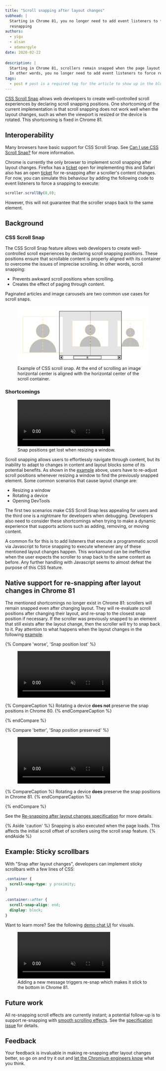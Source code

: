 ```yaml
---
title: "Scroll snapping after layout changes"
subhead: |
  Starting in Chrome 81, you no longer need to add event listeners to force
  resnapping
authors:
  - yigu
  - alsan
  - adamargyle
date: 2020-02-22

description: |
  Starting in Chrome 81, scrollers remain snapped when the page layout changes.
  In other words, you no longer need to add event listeners to force resnapping.
tags:
  - post # post is a required tag for the article to show up in the blog.
---
```


[CSS Scroll Snap](https://developers.google.com/web/updates/2018/07/css-scroll-snap)
allows web developers to create well-controlled scroll experiences by declaring
scroll snapping positions. One shortcoming of the current implementation is that
scroll snapping does not work well when the layout changes, such as when the viewport is
resized or the device is rotated. This shortcoming is fixed in Chrome 81.

## Interoperability
Many browsers have basic support for CSS Scroll Snap. See [Can I use CSS
Scroll Snap?](https://caniuse.com/#feat=css-snappoints) for more information.

Chrome is currently the only browser to implement scroll snapping after layout
changes.  Firefox has a
[ticket](https://bugzilla.mozilla.org/show_bug.cgi?id=1530253) open for
implementing this and Safari also has an open
[ticket](https://bugs.webkit.org/show_bug.cgi?id=144826) for re-snapping after a
scroller's content changes. For now, you can simulate this behaviour by adding
the following code to event listeners to force a snapping to execute:
```javascript
scroller.scrollBy(0,0);
```
However, this will not guarantee that the scroller snaps back to the same
element.

## Background
### CSS Scroll Snap
The CSS Scroll Snap feature allows web developers to create well-controlled
scroll experiences by declaring scroll snapping positions. These positions
ensure that scrollable content is properly aligned with its container to
overcome the issues of imprecise scrolling. In other words, scroll snapping:
- Prevents awkward scroll positions when scrolling.
- Creates the effect of paging through content.

Paginated articles and image carousels are two common use cases for scroll
snaps.
<figure class="w-figure">
  <img src="./css-scroll-snap-example.png" alt="Example of CSS scroll snap.">
  <figcaption class="w-figcaption">Example of CSS scroll snap. At the end of
    scrolling an image horizontal center is aligned with the horizontal center
    of the scroll container.
  </figcaption>
</figure>

### Shortcomings
<figure class="w-figure w-figure--center">
  <video controls autoplay loop muted class="w-screenshot">
    <source src="https://storage.googleapis.com/web-dev-assets/snap-after-layout/resizing-breaks-snap-positions.webm" type="video/webm;">
    <source src="https://storage.googleapis.com/web-dev-assets/snap-after-layout/resizing-breaks-snap-positions.mp4" type="video/mp4;">
  </video>
 <figcaption class="w-figcaption">
    Snap positions get lost when resizing a window.
  </figcaption>
</figure>

Scroll snapping allows users to effortlessly navigate through content, but its
inability to adapt to changes in content and layout blocks some of its potential
benefits. As shown in the [example](https://codepen.io/argyleink/pen/MWWpOmz)
above, users have to re-adjust scroll positions whenever resizing a window to
find the previously snapped element. Some common scenarios that cause layout
change are:
- Resizing a window
- Rotating a device
- Opening DevTools

The first two scenarios make CSS Scroll Snap less appealing for users and the
third one is a nightmare for developers when debugging. Developers also need to
consider these shortcomings when trying to make a dynamic experience that
supports actions such as adding, removing, or moving content.

A common fix for this is to add listeners that execute a programmatic scroll via
Javascript to force snapping to execute whenever any of these mentioned layout
changes happen. This workaround can be ineffective when the user expects the
scroller to snap back to the same content as before. Any further handling with
Javascript seems to almost defeat the purpose of this CSS feature.

## Native support for re-snapping after layout changes in Chrome 81
The mentioned shortcomings no longer exist in Chrome 81: scrollers will remain
snapped even after changing layout. They will re-evaluate scroll positions after
changing their layout, and re-snap to the closest snap position if necessary. If
the scroller was previously snapped to an element that still exists after the
layout change, then the scroller will try to snap back to it. Pay attention to
what happens when the layout changes in the following
[example](https://codepen.io/argyleink/full/YzXyOaX).

<div class="w-columns">
{% Compare 'worse', 'Snap position lost' %}
<figure class="w-figure w-figure--center">
  <video controls autoplay loop muted class="w-screenshot">
    <source src="https://storage.googleapis.com/web-dev-assets/snap-after-layout/snap-positions-lost.webm" type="video/webm;">
    <source src="https://storage.googleapis.com/web-dev-assets/snap-after-layout/snap-positions-lost.mp4" type="video/mp4;">
  </video>
</figure>

{% CompareCaption %}
Rotating a device **does not** preserve the snap positions in Chrome 80.
{% endCompareCaption %}

{% endCompare %}

{% Compare 'better', 'Snap position preserved' %}
<figure class="w-figure w-figure--center">
  <video controls autoplay loop muted class="w-screenshot">
    <source src="https://storage.googleapis.com/web-dev-assets/snap-after-layout/snap-positions-preserved.webm" type="video/webm;">
    <source src="https://storage.googleapis.com/web-dev-assets/snap-after-layout/snap-positions-preserved.mp4" type="video/mp4;">
  </video>
</figure>

{% CompareCaption %}
Rotating a device **does** preserve the snap positions in Chrome 81.
{% endCompareCaption %}

{% endCompare %}
</div>

See the [Re-snapping after layout changes
specification](https://drafts.csswg.org/css-scroll-snap-1/#re-snap) for more
details.

{% Aside 'caution' %} Snapping is also executed when the page loads. This
affects the initial scroll offset of scrollers using the scroll snap feature.
{% endAside %}

## Example: Sticky scrollbars
With "Snap after layout changes", developers can implement sticky scrollbars with a few
lines of CSS:
```css
.container {
  scroll-snap-type: y proximity;
}

.container::after {
  scroll-snap-align: end;
  display: block;
}
```
Want to learn more? See the following [demo chat
UI](https://codepen.io/argyleink/pen/RwPWqKe) for visuals.

<figure class="w-figure w-figure--center">
  <video controls autoplay loop muted class="w-screenshot">
    <source src="https://storage.googleapis.com/web-dev-assets/snap-after-layout/scroll-snap-bottom.webm" type="video/webm;">
    <source src="./scroll-snap-bottom.mp4" type="video/mp4;">
  </video>
  <figcaption class="w-figcaption">
    Adding a new message triggers re-snap which makes it stick to the bottom in
    Chrome 81.
  </figcaption>
</figure>

## Future work
All re-snapping scroll effects are currently instant; a potential follow-up is
to support re-snapping with [smooth scrolling
effects](https://developers.google.com/web/updates/2016/02/smooth-scrolling-in-chrome-49).
See the [specification issue](https://github.com/w3c/csswg-drafts/issues/4609)
for details.

## Feedback

Your feedback is invaluable in making re-snapping after layout changes better, so go on
and try it out and [let the Chromium engineers
know](https://bugs.chromium.org/p/chromium/issues/detail?id=866127) what you
think.
